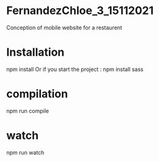 # FernandezChloe_3_15112021

Conception of mobile website for a restaurent

# Installation

npm install
Or if you start the project :
npm install sass

# compilation

npm run compile

# watch

npm run watch
